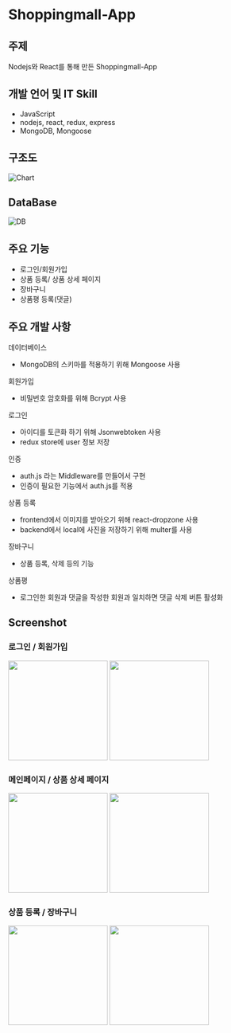 # Shoppingmall-App

## 주제
Nodejs와 React를 통해 만든 Shoppingmall-App

## 개발 언어 및 IT Skill
- JavaScript
- nodejs, react, redux, express
- MongoDB, Mongoose

## 구조도
![Chart](https://user-images.githubusercontent.com/39545165/87869191-baa95580-c9d8-11ea-8ca6-b05fcd18ddb2.jpg)

## DataBase
![DB](https://user-images.githubusercontent.com/39545165/87869192-baa95580-c9d8-11ea-804a-a96a90ffc59d.jpg)

## 주요 기능
- 로그인/회원가입
- 상품 등록/ 상품 상세 페이지
- 장바구니
- 상품평 등록(댓글)

## 주요 개발 사항

데이터베이스
-	MongoDB의 스키마를 적용하기 위해 Mongoose 사용

회원가입
-	비밀번호 암호화를 위해 Bcrypt 사용

로그인
-	아이디를 토큰화 하기 위해 Jsonwebtoken 사용
-	redux store에 user 정보 저장

인증
-	auth.js 라는 Middleware를 만들어서 구현
-	인증이 필요한 기능에서 auth.js를 적용

상품 등록
-	frontend에서 이미지를 받아오기 위해 react-dropzone 사용
-	backend에서 local에 사진을 저장하기 위해 multer를 사용

장바구니
-	상품 등록, 삭제 등의 기능

상품평
-	로그인한 회원과 댓글을 작성한 회원과 일치하면 댓글 삭제 버튼 활성화

## Screenshot

### 로그인 / 회원가입
<div>
  <img width="200" src="https://user-images.githubusercontent.com/39545165/87869194-bbda8280-c9d8-11ea-9631-02c9802fa7bd.png">
  
  <img width="200" src="https://user-images.githubusercontent.com/39545165/87869197-bd0baf80-c9d8-11ea-8300-5372b0f0037b.png">
</div>

### 메인페이지 / 상품 상세 페이지
<div>
  <img width="200" src="https://user-images.githubusercontent.com/39545165/87869193-bb41ec00-c9d8-11ea-902d-1b2ed90918e6.png">
  
  <img width="200" src="https://user-images.githubusercontent.com/39545165/87869196-bc731900-c9d8-11ea-9933-b6881f6575ce.png">
</div>

### 상품 등록 / 장바구니
<div>
  <img width="200" src="https://user-images.githubusercontent.com/39545165/87869198-bd0baf80-c9d8-11ea-8379-2cda8bdc4497.png">
  
  <img width="200" src="https://user-images.githubusercontent.com/39545165/87869190-b9782880-c9d8-11ea-8346-a2477a1774cc.png">
</div>
